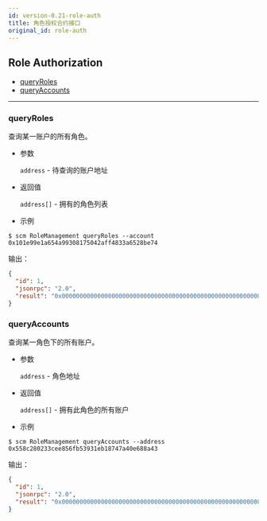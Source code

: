 ```yaml
---
id: version-0.21-role-auth
title: 角色授权合约接口
original_id: role-auth
---
```



<h2 class="hover-list">Role Authorization</h2>

* [queryRoles](#queryRoles)
* [queryAccounts](#queryAccounts)

* * *

### queryRoles

查询某一账户的所有角色。

* 参数
    
    `address` - 待查询的账户地址

* 返回值
    
    `address[]` - 拥有的角色列表

* 示例

```shell
$ scm RoleManagement queryRoles --account 0x101e99e1a654a99308175042aff4833a6528be74
```

输出：

```json
{
  "id": 1,
  "jsonrpc": "2.0",
  "result": "0x00000000000000000000000000000000000000000000000000000000000000200000000000000000000000000000000000000000000000000000000000000002000000000000000000000000558c280233cee856fb53931eb18747a40e688a430000000000000000000000001be912bdfe6ae5d28f7e9d2f1a5329788e5a4fe6"
}
```

### queryAccounts

查询某一角色下的所有账户。

* 参数
    
    `address` - 角色地址

* 返回值
    
    `address[]` - 拥有此角色的所有账户

* 示例

```shell
$ scm RoleManagement queryAccounts --address 0x558c280233cee856fb53931eb18747a40e688a43
```

输出：

```json
{
  "id": 1,
  "jsonrpc": "2.0",
  "result": "0x00000000000000000000000000000000000000000000000000000000000000200000000000000000000000000000000000000000000000000000000000000001000000000000000000000000101e99e1a654a99308175042aff4833a6528be74"
}
```